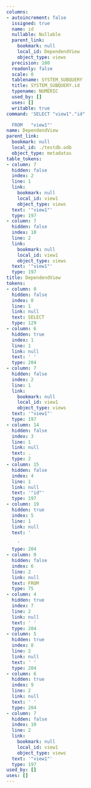 ```yaml
---
columns:
- autoincrement: false
  issigned: true
  name: id
  nullable: Nullable
  parent_link:
    bookmark: null
    local_id: DependendView
    object_type: views
  precision: 100
  readonly: false
  scale: 0
  tablename: SYSTEM_SUBQUERY
  title: SYSTEM_SUBQUERY.id
  typename: NUMERIC
  used_by: []
  uses: []
  writable: true
command: 'SELECT "view1"."id"

  FROM   "view1"'
name: DependendView
parent_link:
  bookmark: null
  local_id: ./testdb.odb
  object_type: metadatas
table_tokens:
- column: 7
  hidden: false
  index: 2
  line: 1
  link:
    bookmark: null
    local_id: view1
    object_type: views
  text: '"view1"'
  type: 197
- column: 7
  hidden: false
  index: 10
  line: 2
  link:
    bookmark: null
    local_id: view1
    object_type: views
  text: '"view1"'
  type: 197
title: DependendView
tokens:
- column: 0
  hidden: false
  index: 0
  line: 1
  link: null
  text: SELECT
  type: 129
- column: 6
  hidden: true
  index: 1
  line: 1
  link: null
  text: ' '
  type: 204
- column: 7
  hidden: false
  index: 2
  line: 1
  link:
    bookmark: null
    local_id: view1
    object_type: views
  text: '"view1"'
  type: 197
- column: 14
  hidden: false
  index: 3
  line: 1
  link: null
  text: .
  type: 2
- column: 15
  hidden: false
  index: 4
  line: 1
  link: null
  text: '"id"'
  type: 197
- column: 19
  hidden: true
  index: 5
  line: 1
  link: null
  text: '

    '
  type: 204
- column: 0
  hidden: false
  index: 6
  line: 2
  link: null
  text: FROM
  type: 75
- column: 4
  hidden: true
  index: 7
  line: 2
  link: null
  text: ' '
  type: 204
- column: 5
  hidden: true
  index: 8
  line: 2
  link: null
  text: ' '
  type: 204
- column: 6
  hidden: true
  index: 9
  line: 2
  link: null
  text: ' '
  type: 204
- column: 7
  hidden: false
  index: 10
  line: 2
  link:
    bookmark: null
    local_id: view1
    object_type: views
  text: '"view1"'
  type: 197
used_by: []
uses: []
---
```

